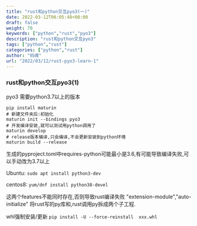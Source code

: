 ```yaml
---
title: "rust和python交互pyo3(一)"
date: 2022-03-12T06:05:48+08:00
draft: false
weight: 70
keywords: ["python","rust","pyo3"]
description: "rust和python交互pyo3"
tags: ["python","rust"]
categories: ["python","rust"]
author: "码魂"
url: "2022/03/12/rust-pyo3-learn-1"
---
```


### rust和python交互pyo3(1)

pyo3 需要python3.7以上的版本

```shell
pip install maturin
# 新建文件夹后:初始化
maturin init --bindings pyo3
# 开发编译安装,就可以测试用python调用了
maturin develop
# release版本编译,只会编译,不会更新安装到python环境
maturin build --release
```

生成的pyproject.toml中requires-python可能最小是3.6,有可能导致编译失败,可以手动改为3.7以上


Ubuntu:
```sudo apt install python3-dev```

centos8:
```yum/dnf install python38-devel```


这两个features不能同时存在,否则导致rust编译失败 
"extension-module","auto-initialize" 
将rust写的py库和,rust调用py拆成两个子工程.


whl强制安装/更新
```pip install -U --force-reinstall  xxx.whl```
